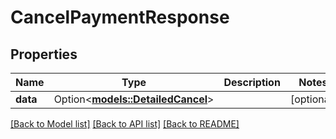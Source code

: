 # CancelPaymentResponse

## Properties

Name | Type | Description | Notes
------------ | ------------- | ------------- | -------------
**data** | Option<[**models::DetailedCancel**](DetailedCancel.md)> |  | [optional]

[[Back to Model list]](../README.md#documentation-for-models) [[Back to API list]](../README.md#documentation-for-api-endpoints) [[Back to README]](../README.md)


